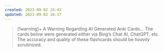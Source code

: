 ```yaml
---
created: 2023-09-02 15:43
updated: 2023-09-02 16:17
---
```

>[!warning]+ A Warning Regarding AI Generated Anki Cards...
>The cards below were generated either via Bing’s Chat AI, ChatGPT, etc. The accuracy and quality of these flashcards should be *heavily* scrutinized.
